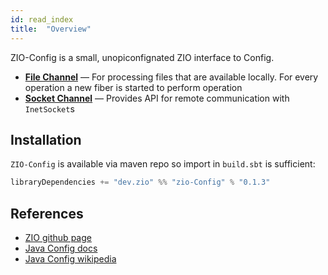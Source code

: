 ```yaml
---
id: read_index
title:  "Overview"
---
```


ZIO-Config is a small, unopiconfignated ZIO interface to Config. 

 - **[File Channel](files.md)** — For processing files that are available locally. For every operation a new fiber is started to perform operation
 - **[Socket Channel](sockets.md)** — Provides API for remote communication with `InetSocket`s 

## Installation

`ZIO-Config` is available via maven repo so import in `build.sbt` is sufficient:

```scala
libraryDependencies += "dev.zio" %% "zio-Config" % "0.1.3"
```

## References

 - [ZIO github page](http://github.com/zio/zio)
 - [Java Config docs](https://docs.oracle.com/javase/8/docs/api/java/Config/package-summary.html)
 - [Java Config wikipedia](https://en.wikipedia.org/wiki/Non-blocking_I/O_(Java))
